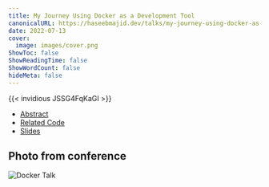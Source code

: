 ```yaml
---
title: My Journey Using Docker as a Development Tool
canonicalURL: https://haseebmajid.dev/talks/my-journey-using-docker-as-a-developer-tool/
date: 2022-07-13
cover:
  image: images/cover.png
ShowToc: false
ShowReadingTime: false
ShowWordCount: false
hideMeta: false
---
```


{{< invidious JSSG4FqKaGI >}}

- [Abstract](https://ep2022.europython.eu/session/my-journey-using-docker-as-a-development-tool)
- [Related Code](https://gitlab.com/hmajid2301/talks/-/tree/main/docker-as-a-dev-tool)
- [Slides](https://talks.haseebmajid.dev/docker-as-a-dev-tool/)

## Photo from conference

![Docker Talk](images/docker_talk.jpg)
 
